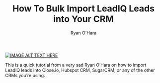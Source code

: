 ﻿---
title:  How To Bulk Import LeadIQ Leads into Your CRM
description:
coverImage: /img/crm-help-bulk-import.jpg
publishDate: Jul 22, 2016

author: Ryan O'Hara
authorProfile:  Ryan O'Hara has been an early employee at several startups helping them with marketing and prospecting tactics, including Dyn who was acquired by Oracle for $600+ million in 2016. He's had prospecting campaigns featured in Fortune, Mashable, and TheNextWeb. Ryan specializes in branding, business development, prospecting, and coaching people on how to make good digital first impressions. He also mentors two accelerators, The Iron Yard and The Alpha Loft, and hosts The Prospecting Podcast.
authorImage: /img/Ryan-OHara-Headshot.png
---

[![IMAGE ALT TEXT HERE](/img/howToBulkImport.png)](http://www.youtube.com/watch?feature=player_embedded&v=5C0224zOZFA
)

This is a quick tutorial from a very sad Ryan O’Hara on how to import LeadIQ leads into Close.io, Hubspot CRM, SugarCRM, or any of the other CRMs you’re using.